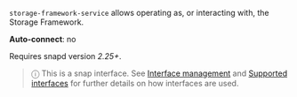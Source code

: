 `storage-framework-service` allows operating as, or interacting with, the Storage Framework.

**Auto-connect**: no

Requires snapd version _2.25+_.

> ⓘ  This is a snap interface. See [Interface management](/t/interface-management/6154) and [Supported interfaces](/t/supported-interfaces/7744) for further details on how interfaces are used.